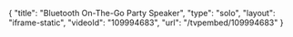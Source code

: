 {
    "title": "Bluetooth On-The-Go Party Speaker",
    "type": "solo",
    "layout": "iframe-static",
    "videoId": "109994683",
    "url": "\/tvpembed\/109994683"
}